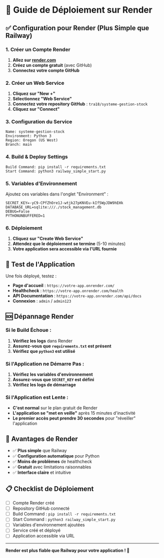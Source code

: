 # 🚀 Guide de Déploiement sur Render

## ✅ Configuration pour Render (Plus Simple que Railway)

### **1. Créer un Compte Render**
1. **Allez sur [render.com](https://render.com)**
2. **Créez un compte gratuit** (avec GitHub)
3. **Connectez votre compte GitHub**

### **2. Créer un Web Service**
1. **Cliquez sur "New +"**
2. **Sélectionnez "Web Service"**
3. **Connectez votre repository GitHub** : `tra18/systeme-gestion-stock`
4. **Cliquez sur "Connect"**

### **3. Configuration du Service**
```
Name: systeme-gestion-stock
Environment: Python 3
Region: Oregon (US West)
Branch: main
```

### **4. Build & Deploy Settings**
```
Build Command: pip install -r requirements.txt
Start Command: python3 railway_simple_start.py
```

### **5. Variables d'Environnement**
Ajoutez ces variables dans l'onglet "Environment" :
```
SECRET_KEY=-yC9-CPfZhOre1J-wtjk27pKNVEu-kIf5WpJDW9hEHk
DATABASE_URL=sqlite:///./stock_management.db
DEBUG=False
PYTHONUNBUFFERED=1
```

### **6. Déploiement**
1. **Cliquez sur "Create Web Service"**
2. **Attendez que le déploiement se termine** (5-10 minutes)
3. **Votre application sera accessible via l'URL fournie**

## 🧪 Test de l'Application

Une fois déployé, testez :
- **Page d'accueil** : `https://votre-app.onrender.com/`
- **Healthcheck** : `https://votre-app.onrender.com/health`
- **API Documentation** : `https://votre-app.onrender.com/api/docs`
- **Connexion** : `admin` / `admin123`

## 🆘 Dépannage Render

### **Si le Build Échoue :**
1. **Vérifiez les logs** dans Render
2. **Assurez-vous que `requirements.txt` est présent**
3. **Vérifiez que `python3` est utilisé**

### **Si l'Application ne Démarre Pas :**
1. **Vérifiez les variables d'environnement**
2. **Assurez-vous que `SECRET_KEY` est défini**
3. **Vérifiez les logs de démarrage**

### **Si l'Application est Lente :**
- **C'est normal** sur le plan gratuit de Render
- **L'application se "met en veille"** après 15 minutes d'inactivité
- **Le premier accès peut prendre 30 secondes** pour "réveiller" l'application

## 🎯 Avantages de Render

- ✅ **Plus simple** que Railway
- ✅ **Configuration automatique** pour Python
- ✅ **Moins de problèmes** de healthcheck
- ✅ **Gratuit** avec limitations raisonnables
- ✅ **Interface claire** et intuitive

## 📋 Checklist de Déploiement

- [ ] Compte Render créé
- [ ] Repository GitHub connecté
- [ ] Build Command : `pip install -r requirements.txt`
- [ ] Start Command : `python3 railway_simple_start.py`
- [ ] Variables d'environnement ajoutées
- [ ] Service créé et déployé
- [ ] Application accessible via URL

---

**Render est plus fiable que Railway pour votre application ! 🚀**
